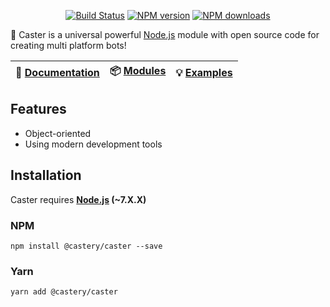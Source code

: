 <p align="center">
<a href="https://travis-ci.org/castery/caster"><img src="https://img.shields.io/travis/castery/caster.svg?style=flat-square" alt="Build Status"></a>
<a href="https://www.npmjs.com/@castery/caster"><img src="https://img.shields.io/npm/v/@castery/caster.svg?style=flat-square" alt="NPM version"></a>
<a href="https://www.npmjs.com/package/@castery/caster"><img src="https://img.shields.io/npm/dt/@castery/caster.svg?style=flat-square" alt="NPM downloads"></a>
</p>

🤖 Caster is a universal powerful [Node.js](https://nodejs.org/) module with open source code for creating multi platform bots!

| 📖 [Documentation](docs/) | 📦 [Modules](https://www.npmjs.com/search?q=caster-) | 💡 [Examples](https://github.com/castery/examples) |
|--------------------------|------------------------------------------------------|----------------------------------------------------|

## Features
- Object-oriented
- Using modern development tools

## Installation
Caster requires **[Node.js](https://nodejs.org/) (~7.X.X)**
### NPM
```shell
npm install @castery/caster --save
```
### Yarn
```shell
yarn add @castery/caster
```
